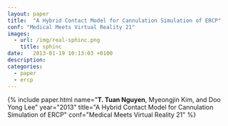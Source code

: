 ```yaml
---
layout: paper
title:  "A Hybrid Contact Model for Cannulation Simulation of ERCP"
conf: "Medical Meets Virtual Reality 21"
images:  
  - url: /img/real-sphinc.png
    title: sphinc
date:   2013-01-19 10:13:03 +0100
description:
categories:
  - paper
  - ercp
---
```

<!--more-->

{% include paper.html name="**T. Tuan Nguyen**, Myeongjin Kim, and Doo Yong Lee"
  year="2013"
  title="A Hybrid Contact Model for Cannulation Simulation of ERCP"
  conf="Medical Meets Virtual Reality 21"
  %}
